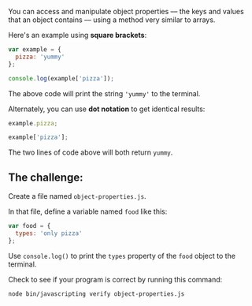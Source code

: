 You can access and manipulate object properties –– the keys and values that an object contains –– using a method very similar to arrays.

Here's an example using **square brackets**:

```js
var example = {
  pizza: 'yummy'
};

console.log(example['pizza']);
```

The above code will print the string `'yummy'` to the terminal.

Alternately, you can use **dot notation** to get identical results:

```js
example.pizza;

example['pizza'];
```

The two lines of code above will both return `yummy`.

## The challenge:

Create a file named `object-properties.js`.

In that file, define a variable named `food` like this:

```js
var food = {
  types: 'only pizza'
};
```

Use `console.log()` to print the `types` property of the `food` object to the terminal.

Check to see if your program is correct by running this command:

```bash
node bin/javascripting verify object-properties.js
```
